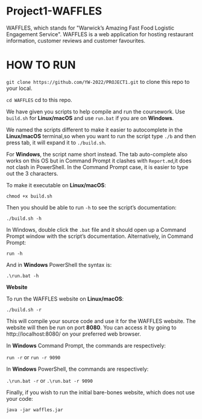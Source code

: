 # Project1-WAFFLES

WAFFLES, which stands for "Warwick’s Amazing Fast Food Logistic Engagement Service". WAFFLES is a web application for hosting restaurant information, customer reviews and customer favourites.

# HOW TO RUN

`git clone https://github.com/YW-2022/PROJECT1.git` to clone this repo to your local.

`cd WAFFLES` cd to this repo.

We have given you scripts to help compile and run the coursework. Use `build.sh` for **Linux/macOS** and use `run.bat` if you are on **Windows**.

We named the scripts different to make it easier to autocomplete in the **Linux/macOS** terminal,so when you want to run the script type `./b` and then press tab, it will expand it to `./build.sh`.

For **Windows**, the script name short instead. The tab auto-complete also works on this OS but in Command Prompt it clashes with `Report.md`,it does not clash in PowerShell. In the Command Prompt case, it is easier to type out the 3 characters.

To make it executable on **Linux/macOS**:

`chmod +x build.sh`

Then you should be able to run `-h` to see the script’s documentation:

`./build.sh -h`

In Windows, double click the `.bat` file and it should open up a Command Prompt window with the script’s documentation. Alternatively, in Command Prompt:

`run -h`

And in **Windows** PowerShell the syntax is:

`.\run.bat -h`

**Website**

To run the WAFFLES website on **Linux/macOS**:

`./build.sh -r`

This will compile your source code and use it for the WAFFLES website. The website will then be run on port **8080**. You can access it by going to http://localhost:8080/ on your preferred web browser.

In **Windows** Command Prompt, the commands are respectively:

`run -r` or `run -r 9090`

In **Windows** PowerShell, the commands are respectively:

`.\run.bat -r` or `.\run.bat -r 9090`

Finally, if you wish to run the initial bare-bones website, which does not use your code:

`java -jar waffles.jar`
